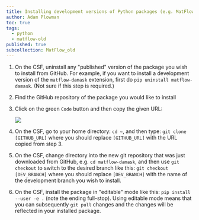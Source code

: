 ```yaml
---
title: Installing development versions of Python packages (e.g. MatFlow extensions) on the CSF
author: Adam Plowman
toc: true
tags:
  - python
  - matflow-old
published: true
subcollection: MatFlow_old
---
```


1. On the CSF, uninstall any "published" version of the package you wish to install from GitHub. For example, if you want to install a development version of the `matflow-damask` extension, first do `pip uninstall matflow-damask`. (Not sure if this step is required.)
2. Find the GitHub repository of the package you would like to install
3. Click on the green `Code` button and then copy the given URL:

    ![](/wiki/assets/images/posts/github_clone.png)

4. On the CSF, go to your home directory: `cd ~`, and then type: `git clone [GITHUB_URL]` where you should replace `[GITHUB_URL]` with the URL copied from step 3.
5. On the CSF, change directory into the new git repository that was just downloaded from GitHub, e.g. `cd matflow-damask`, and then use `git checkout` to switch to the desired branch like this: `git checkout [DEV_BRANCH]` where you should replace `[DEV_BRANCH]` with the name of the development branch you wish to install.
6. On the CSF, install the package in "editable" mode like this: `pip install --user -e .` (note the ending full-stop). Using editable mode means that you can subsequently `git pull` changes and the changes will be reflected in your installed package.
